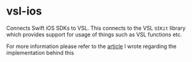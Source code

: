 # vsl-ios
Connects Swift iOS SDKs to VSL. This connects to the VSL `UIKit` library which
provides support for usage of things such as VSL functions etc.

For more information please refer to the [article](https://medium.com/@vihanb/using-llvm-for-seamless-interop-with-clang-languages-c2498f26dc24) I wrote regarding the implementation behind this
